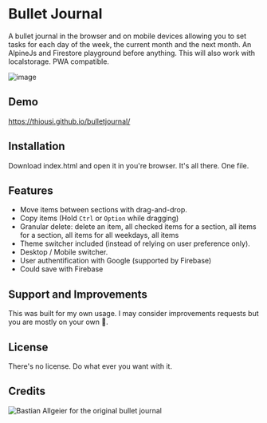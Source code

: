 # Bullet Journal
A bullet journal in the browser and on mobile devices allowing you to set tasks for each day of the week, the current month and the next month.
An AlpineJs and Firestore playground before anything. This will also work with localstorage.
PWA compatible.

![image](https://github.com/Thiousi/bulletjournal/assets/4822666/81a6a138-0038-4ad7-a44d-e29d86f21849)


## Demo
https://thiousi.github.io/bulletjournal/

## Installation
Download index.html and open it in you're browser. It's all there. One file.

## Features
- Move items between sections with drag-and-drop.
- Copy items (Hold `Ctrl` or `Option` while dragging)
- Granular delete: delete an item, all checked items for a section, all items for a section, all items for all weekdays, all items
- Theme switcher included (instead of relying on user preference only).
- Desktop / Mobile switcher.
- User authentification with Google (supported by Firebase)
- Could save with Firebase

## Support and Improvements
This was built for my own usage. I may consider improvements requests but you are mostly on your own 💪.

## License
There's no license. Do what ever you want with it.

## Credits
![Bastian Allgeier](https://github.com/bastianallgeier/) for the original bullet journal
